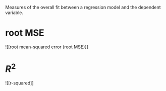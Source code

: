 Measures of the overall fit between a regression model and the dependent variable. 
# root MSE
![[root mean-squared error (root MSE)]]
# $R^2$
![[r-squared]]
